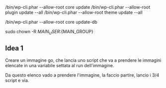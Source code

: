 /bin/wp-cli.phar --allow-root core update
/bin/wp-cli.phar --allow-root plugin update --all
/bin/wp-cli.phar --allow-root theme update --all

/bin/wp-cli.phar --allow-root core update-db

sudo chown -R ${MAIN_USER}:${MAIN_GROUP}

## Idea 1

Creare un immagine go, che lancia uno script che va a prendere le immagini elencate in una variabile settata al run dell'immagine.

Da questo elenco vado a prendere l'immagine, la faccio partire, lancio i 3/4 script e via.